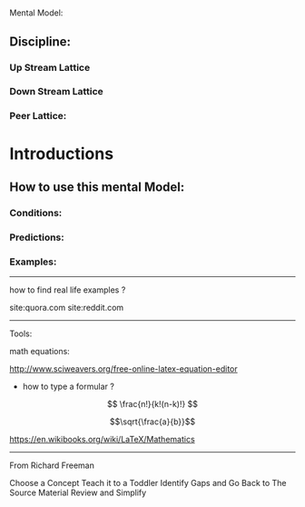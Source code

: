 #
Mental Model:

## Discipline:

### Up Stream Lattice


### Down Stream Lattice

### Peer Lattice:

# Introductions

## How to use this mental Model:



### Conditions:

### Predictions:

### Examples:









___

how to find real life examples ?

site:quora.com
site:reddit.com


___

Tools:

math equations:

http://www.sciweavers.org/free-online-latex-equation-editor

* how to type a formular ?

$$ \frac{n!}{k!(n-k)!} $$

$$\sqrt{\frac{a}{b}}$$

https://en.wikibooks.org/wiki/LaTeX/Mathematics



___

From Richard Freeman

Choose a Concept
Teach it to a Toddler
Identify Gaps and Go Back to The Source Material
Review and Simplify
